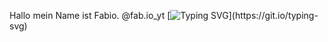 Hallo mein Name ist Fabio. @fab.io_yt
[![Typing SVG]([https://readme-typing-svg.demolab.com?font=Fira+Code&duration=3000&pause=1000&color=07F700&width=440&lines=Welcome+to+my+profile!;Always+trying+to+learn+smth+new.;Feel+free+to+look+around.](https://skillicons.dev/icons?i=html,css,js,ts,py,cs,php,nodejs,angular,react,dotnet,express,mongodb,mysql,firebase,docker,cloudflare,git,github,gitlab,linux,vscode,postman,figma,xd,ai,wordpress,sass))](https://git.io/typing-svg)
